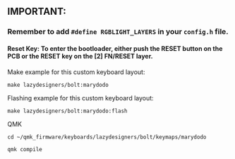 ## IMPORTANT:

### Remember to add `#define RGBLIGHT_LAYERS` in your `config.h` file.

#### **Reset Key:** To enter the bootloader, either push the RESET button on the PCB or the RESET key on the [2] FN/RESET layer.

Make example for this custom keyboard layout:

    make lazydesigners/bolt:marydodo 

Flashing example for this custom keyboard layout:

    make lazydesigners/bolt:marydodo:flash

QMK

    cd ~/qmk_firmware/keyboards/lazydesigners/bolt/keymaps/marydodo 
    
    qmk compile
